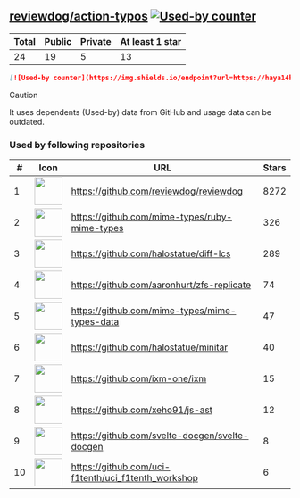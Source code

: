 





## [reviewdog/action-typos](https://github.com/reviewdog/action-typos) [![Used-by counter](https://img.shields.io/endpoint?url=https://haya14busa.github.io/github-used-by/data/reviewdog/action-typos/shieldsio.json)](https://github.com/haya14busa/github-used-by/tree/main/repo/reviewdog/action-typos)

| Total | Public | Private | At least 1 star
| ----- | ------ | ------- | ---------------
| 24 | 19 | 5 | 13 |

```md
[![Used-by counter](https://img.shields.io/endpoint?url=https://haya14busa.github.io/github-used-by/data/reviewdog/action-typos/shieldsio.json)](https://github.com/haya14busa/github-used-by/tree/main/repo/reviewdog/action-typos)
```

> [!CAUTION]
> It uses dependents (Used-by) data from GitHub and usage data can be outdated.

### Used by following repositories

| # | Icon | URL | Stars |
| -- | -- | -- | -- | 
|1|<img src="https://github.com/reviewdog.png" width=50 height=50>|https://github.com/reviewdog/reviewdog|8272|
|2|<img src="https://github.com/mime-types.png" width=50 height=50>|https://github.com/mime-types/ruby-mime-types|326|
|3|<img src="https://github.com/halostatue.png" width=50 height=50>|https://github.com/halostatue/diff-lcs|289|
|4|<img src="https://github.com/aaronhurt.png" width=50 height=50>|https://github.com/aaronhurt/zfs-replicate|74|
|5|<img src="https://github.com/mime-types.png" width=50 height=50>|https://github.com/mime-types/mime-types-data|47|
|6|<img src="https://github.com/halostatue.png" width=50 height=50>|https://github.com/halostatue/minitar|40|
|7|<img src="https://github.com/ixm-one.png" width=50 height=50>|https://github.com/ixm-one/ixm|15|
|8|<img src="https://github.com/xeho91.png" width=50 height=50>|https://github.com/xeho91/js-ast|12|
|9|<img src="https://github.com/svelte-docgen.png" width=50 height=50>|https://github.com/svelte-docgen/svelte-docgen|8|
|10|<img src="https://github.com/uci-f1tenth.png" width=50 height=50>|https://github.com/uci-f1tenth/uci_f1tenth_workshop|6|
